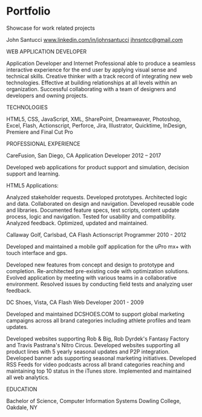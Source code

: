 # Portfolio
Showcase for work related projects

John Santucci
www.linkedin.com/in/johnsantucci
jhnsntcc@gmail.com


WEB APPLICATION DEVELOPER

Application Developer and Internet Professional able to produce a seamless interactive experience for the end user by applying visual sense and technical skills. Creative thinker with a track record of integrating new web technologies. Effective at building relationships at all levels within an organization. Successful collaborating with a team of designers and developers and owning projects.


TECHNOLOGIES

HTML5, CSS, JavaScript, XML, SharePoint, Dreamweaver, Photoshop, Excel, Flash, Actionscript, Perforce, Jira, Illustrator, Quicktime, InDesign, Premiere and Final Cut Pro



PROFESSIONAL EXPERIENCE

CareFusion, San Diego, CA
Application Developer
2012 – 2017

Developed web applications for product support and simulation, decision support and learning.

HTML5 Applications:

Analyzed stakeholder requests.
Developed prototypes.
Architected logic and data.
Collaborated on design and navigation.
Developed reusable code and libraries.
Documented feature specs, test scripts, content update process, logic and navigation.
Tested for usability and compatibility.
Analyzed feedback.
Optimized, updated and maintained.



Callaway Golf, Carlsbad, CA
Flash Actionscript Programmer
2010 - 2012

Developed and maintained a mobile golf application for the uPro mx+ with touch interface and gps.

Developed new features from concept and design to prototype and completion.
Re-architected pre-existing code with optimization solutions.
Evolved application by meeting with various teams in a collaborative environment.
Resolved issues by conducting field tests and analyzing user feedback.


DC Shoes, Vista, CA
Flash Web Developer
2001 - 2009

Developed and maintained DCSHOES.COM to support global marketing campaigns across all brand categories including athlete profiles and team updates.

Developed websites supporting Rob & Big, Rob Dyrdek's Fantasy Factory and Travis Pastrana's Nitro Circus.
Developed websites supporting all product lines with 5 yearly seasonal updates and P2P integration.
Developed banner ads supporting seasonal marketing initiatives.
Developed RSS Feeds for video podcasts across all brand categories reaching and maintaining top 10 status in the iTunes store.
Implemented and maintained all web analytics.


EDUCATION

Bachelor of Science, Computer Information Systems
Dowling College, Oakdale, NY

